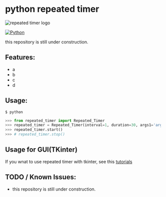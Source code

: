 # python repeated timer

![repeated timer logo](https://user-images.githubusercontent.com/41291493/122342770-f1d50d80-cf7f-11eb-87ec-844bcc1343d5.png)

[![Python](https://img.shields.io/pypi/pyversions/tensorflow.svg?style=plastic)](https://badge.fury.io/py/tensorflow)

this repository is still under construction.

## Features:
* a
* b
* c
* d

## Usage:

```shell
$ python
```

``` python
>>> from repeated_timer import Repeated_Timer
>>> repeated_timer = Repeated_Timer(interval=1, duration=30, args1='args1', args2='args2')
>>> repeated_timer.start()
>>> # repeated_timer.stop()
```

## Usage for GUI(TKinter)

If you wnat to use repeated timer with tkinter, see this [tutorials](https://github.com/takhyun12/python-repeated-timer/blob/main/usage.py)

## TODO / Known Issues:
* this repository is still under construction.

